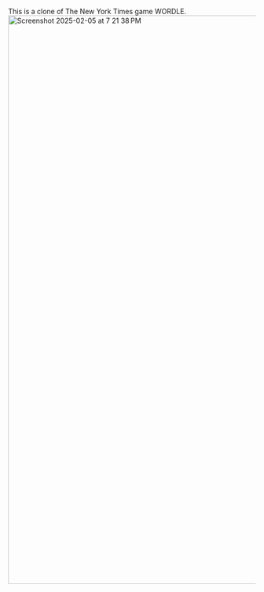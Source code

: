 This is a clone of The New York Times game WORDLE.
<img width="1157" alt="Screenshot 2025-02-05 at 7 21 38 PM" src="https://github.com/user-attachments/assets/a71e988e-af12-482a-8229-eba9c23d20df" />
